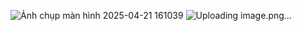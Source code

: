 ![Ảnh chụp màn hình 2025-04-21 161039](https://github.com/user-attachments/assets/692eba25-9085-4893-9294-f8ca9d48923a)
![Uploading image.png…]()
